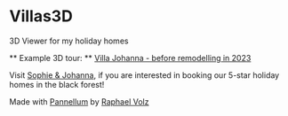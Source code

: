 # Villas3D
3D Viewer for my holiday homes

** Example 3D tour: ** [Villa Johanna - before remodelling in 2023](https://villas3d.raphaelvolz.de)

Visit [Sophie & Johanna](https://www.sophie-johanna.eu/de/), if you are interested in booking our 5-star holiday homes in the black forest!

Made with [Pannellum](https://pannellum.org) by [Raphael Volz](https://www.raphaelvolz.de/)
